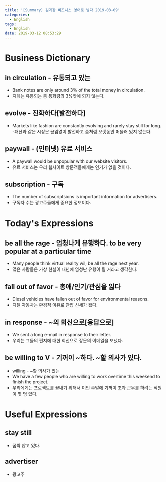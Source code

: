```yaml
---
title: '[Summary] 김과장 비즈니스 영어로 날다 2019-03-09'
categories:
  - English
tags:
  - English
date: 2019-03-12 08:53:29
---
```


# Business Dictionary

## in circulation - 유통되고 있는
- Bank notes are only around 3% of the total money in circulation.
- 지폐는 유통되는 총 통화량의 3%밖에 되지 않는다.

## evolve - 진화하다[발전하다]
- Markets like fashion are constantly evolving and rarely stay still for long.
-패션과 같은 시장은 끊임없이 발전하고 좀처럼 오랫동안 머물러 있지 않는다.

## paywall - (인터넷) 유료 서비스
- A paywall would be unpopular with our website visitors.
- 유료 서비스는 우리 웹사이트 방문객들에게는 인기가 없을 것이다.

## subscription - 구독
- The number of subscriptsions is important information for advertisers.
- 구독자 수는 광고주들에게 중요한 정보이다.

# Today's Expressions

## be all the rage - 엄청나게 유행하다. to be very popular at a particular time
- Many people think virtual reality wil; be all the rage next year.
- 많은 사람들은 가상 현실이 내년에 엄청난 유행이 될 거라고 생각한다.

## fall out of favor - 총애/인기/관심을 잃다
- Diesel vehicles have fallen out of favor for environmental reasons.
- 디젤 자동차는 환경적 이유로 찬밥 신세가 됐다.

## in response - ~의 회신으로[응답으로]
- We sent a long e-mail in response to their letter.
- 우리는 그들의 편지에 대한 회신으로 장문의 이메일을 보냈다.

## be willing to V - 기꺼이 ~하다. ~할 의사가 있다.
- willing - ~할 의사가 있는
- We have a few people who are willing to work overtime this weekend to finish the project.
- 우리에게는 프로젝트를 끝내기 위해서 이번 주말에 기꺼이 초과 근무를 하려는 직원이 몇 명 있다.

# Useful Expressions

## stay still
- 꼼짝 않고 있다.

## advertiser
- 광고주
